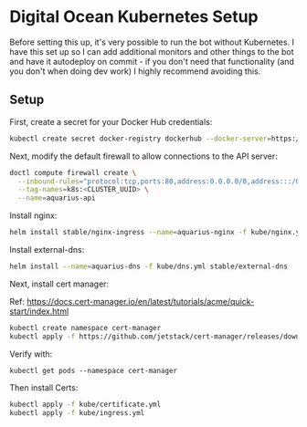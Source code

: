 # Digital Ocean Kubernetes Setup

Before setting this up, it's very possible to run the bot without Kubernetes. I have this set up so I can add additional monitors and other things to the bot and have it autodeploy on commit - if you don't need that functionality (and you don't when doing dev work) I highly recommend avoiding this.

## Setup

First, create a secret for your Docker Hub credentials:

```bash
kubectl create secret docker-registry dockerhub --docker-server=https://index.docker.io/v1/ --docker-username=<USERNAME> --docker-password=<PASSWORD> --docker-email=<EMAIL>
```

Next, modify the default firewall to allow connections to the API server:

```bash
doctl compute firewall create \
  --inbound-rules="protocol:tcp,ports:80,address:0.0.0.0/0,address:::/0 protocol:tcp,ports:443,address:0.0.0.0/0,address:::/0" \
  --tag-names=k8s:<CLUSTER_UUID> \
  --name=aquarius-api
```

Install nginx:

```bash
helm install stable/nginx-ingress --name=aquarius-nginx -f kube/nginx.yml
```

Install external-dns:

```bash
helm install --name=aquarius-dns -f kube/dns.yml stable/external-dns
```

Next, install cert manager:

Ref: https://docs.cert-manager.io/en/latest/tutorials/acme/quick-start/index.html


```bash
kubectl create namespace cert-manager
kubectl apply -f https://github.com/jetstack/cert-manager/releases/download/v0.11.0/cert-manager.yaml
```

Verify with:

```
kubectl get pods --namespace cert-manager
```

Then install Certs:

```bash
kubectl apply -f kube/certificate.yml
kubectl apply -f kube/ingress.yml
```
